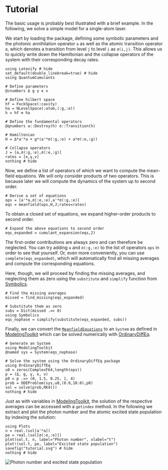 # Tutorial

The basic usage is probably best illustrated with a brief example. In the following, we solve a simple model for a single-atom laser.

We start by loading the package, defining some symbolic parameters and the photonic annihilation operator `a` as well as the atomic transition operator `σ`, which denotes a transition from level `j` to level `i` as `σ(i,j)`. This allows us to quickly write down the Hamiltonian and the collapse operators of the system with their corresponding decay rates.

```@example tutorial
using Latexify # hide
set_default(double_linebreak=true) # hide
using QuantumCumulants

# Define parameters
@cnumbers Δ g γ κ ν

# Define hilbert space
hf = FockSpace(:cavity)
ha = NLevelSpace(:atom,(:g,:e))
h = hf ⊗ ha

# Define the fundamental operators
@qnumbers a::Destroy(h) σ::Transition(h)

# Hamiltonian
H = Δ*a'*a + g*(a'*σ(:g,:e) + a*σ(:e,:g))

# Collapse operators
J = [a,σ(:g,:e),σ(:e,:g)]
rates = [κ,γ,ν]
nothing # hide
```

Now, we define a list of operators of which we want to compute the mean-field equations. We will only consider products of two operators. This is because later we will compute the dynamics of the system up to second order.

```@example tutorial
# Derive a set of equations
ops = [a'*a,σ(:e,:e),a'*σ(:g,:e)]
eqs = meanfield(ops,H,J;rates=rates)
```

To obtain a closed set of equations, we expand higher-order products to second order.

```@example tutorial
# Expand the above equations to second order
eqs_expanded = cumulant_expansion(eqs,2)
```

The first-order contributions are always zero and can therefore be neglected. You can try adding `a` and `σ(:g,:e)` to the list of operators `ops` in order to see that yourself. Or, even more conveniently, you can use `complete(eqs_expanded)`, which will automatically find all missing averages and compute the corresponding equations.

Here, though, we will proceed by finding the missing averages, and neglecting them as zero using the `substitute` and `simplify` function from [Symbolics](https://github.com/JuliaSymbolics/Symbolics.jl).

```@example tutorial
# Find the missing averages
missed = find_missing(eqs_expanded)

# Substitute them as zero
subs = Dict(missed .=> 0)
using Symbolics
eqs_nophase = simplify(substitute(eqs_expanded, subs))
```

Finally, we can convert the [`MeanfieldEquations`](@ref) to an `System` as defined in [ModelingToolkit](https://github.com/SciML/ModelingToolkit.jl) which can be solved numerically with [OrdinaryDiffEq](https://github.com/JuliaDiffEq/OrdinaryDiffEq.jl).

```@example tutorial
# Generate an System
using ModelingToolkit
@named sys = System(eqs_nophase)

# Solve the system using the OrdinaryDiffEq package
using OrdinaryDiffEq
u0 = zeros(ComplexF64,length(ops))
p = (Δ, g, γ, κ, ν)
p0 = p .=> (0, 1.5, 0.25, 1, 4)
prob = ODEProblem(sys,u0,(0.0,10.0),p0)
sol = solve(prob,RK4())
nothing # hide
```

Just as with variables in [ModelingToolkit](https://github.com/SciML/ModelingToolkit.jl), the solution of the respective averages can be accessed with a `getindex` method. In the following we extract and plot the photon number and the atomic excited state population by indexing the solution:

```@example tutorial
using Plots
n = real.(sol[a'*a])
pe = real.(sol[σ(:e,:e)])
plot(sol.t, n, label="Photon number", xlabel="t")
plot!(sol.t, pe, label="Excited state population")
savefig("tutorial.svg") # hide
nothing # hide
```

![Photon number and excited state population](tutorial.svg)

